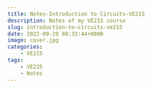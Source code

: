 ```yaml
---
title: Notes-Introduction to Circuits-VE215
description: Notes of my VE215 course
slug: introduction-to-circuits-ve215
date: 2022-09-20 08:32:44+0000
image: cover.jpg
categories:
    - VE215
tags:
    - VE215
    - Notes
---
```


##
